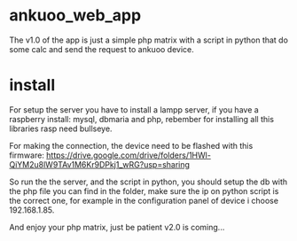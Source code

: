 # ankuoo_web_app
The v1.0 of the app is just a simple php matrix with a script in python that do some calc and send the request to ankuoo device.

# install
For setup the server you have to install a lampp server, if you have a raspberry install: mysql, dbmaria and php, rebember for installing all this libraries rasp need bullseye.

For making the connection, the device need to be flashed with this firmware: 
https://drive.google.com/drive/folders/1HWl-QiYM2u8lW9TAv1M6Kr9DPkj1_wRG?usp=sharing

So run the the server, and the script in python, you should setup the db with the php file you can find in the folder, make sure the ip on python script is the correct one, for example in the configuration panel of device i choose 192.168.1.85.

And enjoy your php matrix, just be patient v2.0 is coming...

